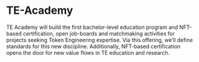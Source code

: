 # TE-Academy
TE Academy will build the first bachelor-level education program and NFT-based certification, open job-boards and matchmaking activities for projects seeking Token Engineering expertise. Via this offering, we’ll define standards for this new discipline. Additionally, NFT-based certification opens the door for new value flows in TE education and research.
